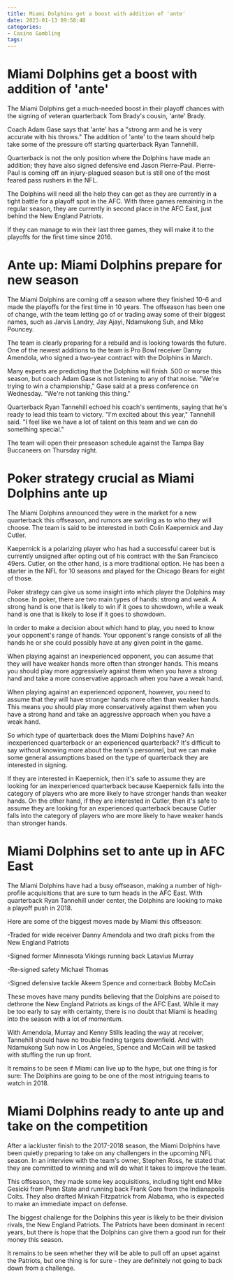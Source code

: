 ```yaml
---
title: Miami Dolphins get a boost with addition of 'ante'
date: 2023-01-13 09:58:40
categories:
- Casino Gambling
tags:
---
```



#  Miami Dolphins get a boost with addition of 'ante'

The Miami Dolphins get a much-needed boost in their playoff chances with the signing of veteran quarterback Tom Brady's cousin, 'ante' Brady.

Coach Adam Gase says that 'ante' has a "strong arm and he is very accurate with his throws." The addition of 'ante' to the team should help take some of the pressure off starting quarterback Ryan Tannehill.

Quarterback is not the only position where the Dolphins have made an addition; they have also signed defensive end Jason Pierre-Paul. Pierre-Paul is coming off an injury-plagued season but is still one of the most feared pass rushers in the NFL.

The Dolphins will need all the help they can get as they are currently in a tight battle for a playoff spot in the AFC. With three games remaining in the regular season, they are currently in second place in the AFC East, just behind the New England Patriots.

If they can manage to win their last three games, they will make it to the playoffs for the first time since 2016.

#  Ante up: Miami Dolphins prepare for new season

The Miami Dolphins are coming off a season where they finished 10-6 and made the playoffs for the first time in 10 years. The offseason has been one of change, with the team letting go of or trading away some of their biggest names, such as Jarvis Landry, Jay Ajayi, Ndamukong Suh, and Mike Pouncey.

The team is clearly preparing for a rebuild and is looking towards the future. One of the newest additions to the team is Pro Bowl receiver Danny Amendola, who signed a two-year contract with the Dolphins in March.

Many experts are predicting that the Dolphins will finish .500 or worse this season, but coach Adam Gase is not listening to any of that noise. "We're trying to win a championship," Gase said at a press conference on Wednesday. "We're not tanking this thing."

 Quarterback Ryan Tannehill echoed his coach's sentiments, saying that he's ready to lead this team to victory. "I'm excited about this year," Tannehill said. "I feel like we have a lot of talent on this team and we can do something special."

The team will open their preseason schedule against the Tampa Bay Buccaneers on Thursday night.

#  Poker strategy crucial as Miami Dolphins ante up

The Miami Dolphins announced they were in the market for a new quarterback this offseason, and rumors are swirling as to who they will choose. The team is said to be interested in both Colin Kaepernick and Jay Cutler.

Kaepernick is a polarizing player who has had a successful career but is currently unsigned after opting out of his contract with the San Francisco 49ers. Cutler, on the other hand, is a more traditional option. He has been a starter in the NFL for 10 seasons and played for the Chicago Bears for eight of those.

Poker strategy can give us some insight into which player the Dolphins may choose. In poker, there are two main types of hands: strong and weak. A strong hand is one that is likely to win if it goes to showdown, while a weak hand is one that is likely to lose if it goes to showdown.

In order to make a decision about which hand to play, you need to know your opponent's range of hands. Your opponent's range consists of all the hands he or she could possibly have at any given point in the game.

When playing against an inexperienced opponent, you can assume that they will have weaker hands more often than stronger hands. This means you should play more aggressively against them when you have a strong hand and take a more conservative approach when you have a weak hand.

When playing against an experienced opponent, however, you need to assume that they will have stronger hands more often than weaker hands. This means you should play more conservatively against them when you have a strong hand and take an aggressive approach when you have a weak hand.

So which type of quarterback does the Miami Dolphins have? An inexperienced quarterback or an experienced quarterback? It's difficult to say without knowing more about the team's personnel, but we can make some general assumptions based on the type of quarterback they are interested in signing.

If they are interested in Kaepernick, then it's safe to assume they are looking for an inexperienced quarterback because Kaepernick falls into the category of players who are more likely to have stronger hands than weaker hands. On the other hand, if they are interested in Cutler, then it's safe to assume they are looking for an experienced quarterback because Cutler falls into the category of players who are more likely to have weaker hands than stronger hands.

#  Miami Dolphins set to ante up in AFC East

The Miami Dolphins have had a busy offseason, making a number of high-profile acquisitions that are sure to turn heads in the AFC East. With quarterback Ryan Tannehill under center, the Dolphins are looking to make a playoff push in 2018.

Here are some of the biggest moves made by Miami this offseason:

-Traded for wide receiver Danny Amendola and two draft picks from the New England Patriots

-Signed former Minnesota Vikings running back Latavius Murray

-Re-signed safety Michael Thomas

-Signed defensive tackle Akeem Spence and cornerback Bobby McCain

These moves have many pundits believing that the Dolphins are poised to dethrone the New England Patriots as kings of the AFC East. While it may be too early to say with certainty, there is no doubt that Miami is heading into the season with a lot of momentum.

With Amendola, Murray and Kenny Stills leading the way at receiver, Tannehill should have no trouble finding targets downfield. And with Ndamukong Suh now in Los Angeles, Spence and McCain will be tasked with stuffing the run up front.

It remains to be seen if Miami can live up to the hype, but one thing is for sure: The Dolphins are going to be one of the most intriguing teams to watch in 2018.

#  Miami Dolphins ready to ante up and take on the competition

After a lackluster finish to the 2017-2018 season, the Miami Dolphins have been quietly preparing to take on any challengers in the upcoming NFL season. In an interview with the team's owner, Stephen Ross, he stated that they are committed to winning and will do what it takes to improve the team.

This offseason, they made some key acquisitions, including tight end Mike Gesicki from Penn State and running back Frank Gore from the Indianapolis Colts. They also drafted Minkah Fitzpatrick from Alabama, who is expected to make an immediate impact on defense.

The biggest challenge for the Dolphins this year is likely to be their division rivals, the New England Patriots. The Patriots have been dominant in recent years, but there is hope that the Dolphins can give them a good run for their money this season.

It remains to be seen whether they will be able to pull off an upset against the Patriots, but one thing is for sure - they are definitely not going to back down from a challenge.